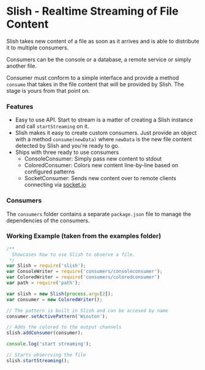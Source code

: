 # Slish - Realtime Streaming of File Content

Slish takes new content of a file as soon as it arrives and is able to distribute it to multiple consumers.

Consumers can be the console or a database, a remote service or simply another file.

Consumer must conform to a simple interface and provide a method `consume` that takes in the file content that will be provided by Slish. The stage is yours from that point on.

### Features
* Easy to use API. Start to stream is a matter of creating a Slish instance and call `startStreaming` on it.
* Slish makes it easy to create custom consumers. Just provide an object with a method `consume(newData)` where `newData` is the new file content detected by Slish and you're ready to go.
* Ships with three ready to use consumers
  * ConsoleConsumer: Simply pass new content to stdout
  * ColoredConsumer: Colors new content line-by-line based on configured patterns
  * SocketConsumer: Sends new content over to remote clients connecting via [socket.io](http://www.socket.io)

### Consumers
The `consumers` folder contains a separate `package.json` file to manage the dependencies of the consumers.

### Working Example (taken from the examples folder)
~~~js
/**
  Showcases how to use Slish to observe a file.
 */
var Slish = require('slish');
var ConsoleWriter = require('consumers/consoleconsumer');
var ColoredWriter = require('consumers/coloredconsumer')
var path = require('path');

var slish = new Slish(process.argv[2]);
var consumer = new ColoredWriter();

// The pattern is built in Slish and can be accesed by name
consumer.setActivePattern('Winston');

// Adds the colored to the output channels
slish.addConsumer(consumer);

console.log('start streaming');

// Starts obserrving the file
slish.startStreaming();

~~~
